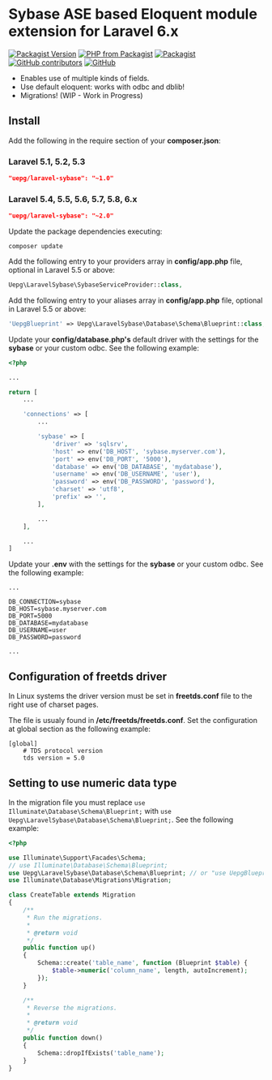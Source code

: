 # Sybase ASE based Eloquent module extension for Laravel 6.x

[![Packagist Version](https://img.shields.io/packagist/v/uepg/laravel-sybase.svg)](https://packagist.org/packages/uepg/laravel-sybase)
[![PHP from Packagist](https://img.shields.io/packagist/php-v/uepg/laravel-sybase.svg)](https://packagist.org/packages/uepg/laravel-sybase)
[![Packagist](https://img.shields.io/packagist/dt/uepg/laravel-sybase.svg)](https://packagist.org/packages/uepg/laravel-sybase/stats)
[![GitHub contributors](https://img.shields.io/github/contributors-anon/uepg/laravel-sybase.svg)](https://github.com/uepg/laravel-sybase/graphs/contributors)
[![GitHub](https://img.shields.io/github/license/uepg/laravel-sybase.svg)](https://github.com/uepg/laravel-sybase/blob/master/LICENSE)

* Enables use of multiple kinds of fields.
* Use default eloquent: works with odbc and dblib!
* Migrations! (WIP - Work in Progress)

## Install

Add the following in the require section of your **composer.json**:

### Laravel 5.1, 5.2, 5.3

```json
"uepg/laravel-sybase": "~1.0"
```
### Laravel 5.4, 5.5, 5.6, 5.7, 5.8, 6.x

```json
"uepg/laravel-sybase": "~2.0"
```

Update the package dependencies executing:

```shell
composer update
```

Add the following entry to your providers array in **config/app.php** file, optional in Laravel 5.5 or above:

```php
Uepg\LaravelSybase\SybaseServiceProvider::class,
```

Add the following entry to your aliases array in **config/app.php** file, optional in Laravel 5.5 or above:

```php
'UepgBlueprint' => Uepg\LaravelSybase\Database\Schema\Blueprint::class,
```

Update your **config/database.php's** default driver with the settings for the **sybase** or your custom odbc. See the following example:

```php
<?php

...

return [
    ...

    'connections' => [
        ...

        'sybase' => [
            'driver' => 'sqlsrv',
            'host' => env('DB_HOST', 'sybase.myserver.com'),
            'port' => env('DB_PORT', '5000'),
            'database' => env('DB_DATABASE', 'mydatabase'),
            'username' => env('DB_USERNAME', 'user'),
            'password' => env('DB_PASSWORD', 'password'),
            'charset' => 'utf8',
            'prefix' => '',
        ],

        ...
    ],

    ...
]
```

Update your **.env** with the settings for the **sybase** or your custom odbc. See the following example:

```text
...

DB_CONNECTION=sybase
DB_HOST=sybase.myserver.com
DB_PORT=5000
DB_DATABASE=mydatabase
DB_USERNAME=user
DB_PASSWORD=password

...
```

## Configuration of freetds driver

In Linux systems the driver version must be set in **freetds.conf** file to the right use of charset pages.

The file is usualy found in **/etc/freetds/freetds.conf**. Set the configuration at global section as the following example:

```text
[global]
    # TDS protocol version
    tds version = 5.0
```

## Setting to use numeric data type

In the migration file you must replace `use Illuminate\Database\Schema\Blueprint;` with `use Uepg\LaravelSybase\Database\Schema\Blueprint;`. See the following example:

```php
<?php

use Illuminate\Support\Facades\Schema;
// use Illuminate\Database\Schema\Blueprint;
use Uepg\LaravelSybase\Database\Schema\Blueprint; // or "use UepgBlueprint as Blueprint"
use Illuminate\Database\Migrations\Migration;

class CreateTable extends Migration
{
    /**
     * Run the migrations.
     *
     * @return void
     */
    public function up()
    {
        Schema::create('table_name', function (Blueprint $table) {
            $table->numeric('column_name', length, autoIncrement);
        });
    }

    /**
     * Reverse the migrations.
     *
     * @return void
     */
    public function down()
    {
        Schema::dropIfExists('table_name');
    }
}
```

